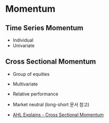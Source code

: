 # Momentum

## Time Series Momentum
- Individual 
- Univariate

## Cross Sectional Momentum
- Group of equities
- Multivariate
- Relative performance
- Market neutral (long-short 문서 참고)


- [AHL Explains - Cross Sectional Momentum](https://youtu.be/tfNI6YwDG_o)
